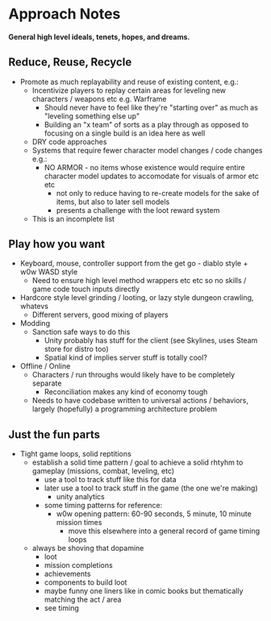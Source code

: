 # Approach Notes

#### General high level ideals, tenets, hopes, and dreams.

## Reduce, Reuse, Recycle
- Promote as much replayability and reuse of existing content, e.g.:
  - Incentivize players to replay certain areas for leveling new characters / weapons etc e.g. Warframe
    - Should never have to feel like they're "starting over" as much as "leveling something else up"
    - Building an "x team" of sorts as a play through as opposed to focusing on a single build is an idea here as well
  - DRY code approaches
  - Systems that require fewer character model changes / code changes e.g.:
    - NO ARMOR - no items whose existence would require entire character model updates to accomodate for visuals of armor etc etc
      - not only to reduce having to re-create models for the sake of items, but also to later sell models
      - presents a challenge with the loot reward system
  - This is an incomplete list

## Play how you want
- Keyboard, mouse, controller support from the get go - diablo style + w0w WASD style
  - Need to ensure high level method wrappers etc etc so no skills / game code touch inputs directly
- Hardcore style level grinding / looting, or lazy style dungeon crawling, whatevs
  - Different servers, good mixing of players
- Modding
  - Sanction safe ways to do this
    - Unity probably has stuff for the client (see Skylines, uses Steam store for distro too)
    - Spatial kind of implies server stuff is totally cool?
- Offline / Online
  - Characters / run throughs would likely have to be completely separate
    - Reconciliation makes any kind of economy tough
  - Needs to have codebase written to universal actions / behaviors, largely (hopefully) a programming architecture problem

## Just the fun parts
- Tight game loops, solid reptitions
  - establish a solid time pattern / goal to achieve a solid rhtyhm to gameplay (missions, combat, leveling, etc)
    - use a tool to track stuff like this for data
    - later use a tool to track stuff in the game (the one we're making)
      - unity analytics
    - some timing patterns for reference:
      - w0w opening pattern: 60-90 seconds, 5 minute, 10 minute mission times
        - move this elsewhere into a general record of game timing loops
  - always be shoving that dopamine
    - loot
    - mission completions
    - achievements
    - components to build loot
    - maybe funny one liners like in comic books but thematically matching the act / area
    - see timing

